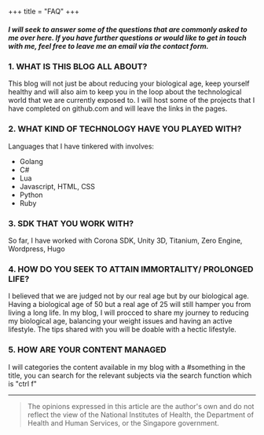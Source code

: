 +++
title = "FAQ"
+++

##### I will seek to answer some of the questions that are commonly asked to me over here. If you have further questions or would like to get in touch with me, feel free to leave me an email via the contact form.

### 1. WHAT IS THIS BLOG ALL ABOUT?

This blog will not just be about reducing your biological age, keep yourself healthy and will also aim to keep you in the loop about the technological world that we are currently exposed to. I will host some of the projects that I have completed on github.com and will leave the links in the pages.

### 2. WHAT KIND OF TECHNOLOGY HAVE YOU PLAYED WITH?

Languages that I have tinkered with involves:
* Golang
* C#
* Lua
* Javascript, HTML, CSS
* Python
* Ruby

### 3. SDK THAT YOU WORK WITH?

So far, I have worked with Corona SDK, Unity 3D, Titanium, Zero Engine, Wordpress, Hugo

### 4. HOW DO YOU SEEK TO ATTAIN IMMORTALITY/ PROLONGED LIFE?

I believed that we are judged not by our real age but by our biological age. Having a biological age of 50 but a real age of 25 will still hamper you from living a long life. In my blog, I will procced to share my journey to reducing my biological age, balancing your weight issues and having an active lifestyle. The tips shared with you will be doable with a hectic lifestyle.

### 5. HOW ARE YOUR CONTENT MANAGED

I will categories the content available in my blog with a #something in the title, you can search for the relevant subjects via the search function which is "ctrl f"

---

> The opinions expressed in this article are the author's own and do not reflect the view of the National Institutes of Health, the Department of Health and Human Services, or the Singapore government.
